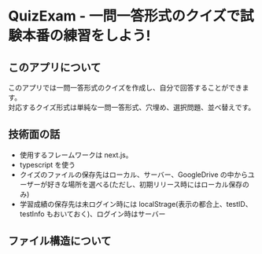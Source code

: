 # QuizExam - 一問一答形式のクイズで試験本番の練習をしよう!

## このアプリについて

このアプリでは一問一答形式のクイズを作成し、自分で回答することができます。  
対応するクイズ形式は単純な一問一答形式、穴埋め、選択問題、並べ替えです。

## 技術面の話

- 使用するフレームワークは next.js。
- typescript を使う
- クイズのファイルの保存先はローカル、サーバー、GoogleDrive の中からユーザーが好きな場所を選べる(ただし、初期リリース時にはローカル保存のみ)
- 学習成績の保存先は未ログイン時には localStrage(表示の都合上、testID、testInfo もおいておく)、ログイン時はサーバー

## ファイル構造について
